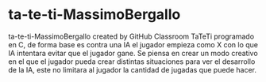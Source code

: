 # ta-te-ti-MassimoBergallo
ta-te-ti-MassimoBergallo created by GitHub Classroom
TaTeTi programado en C, de forma base es contra una IA el jugador empieza como X
con lo que IA intentara evitar que el jugador gane.
Se piensa en crear un modo creativo en el que el jugador pueda crear distintas situaciones
para ver el desarrollo de la IA, este no limitara al jugador la cantidad de jugadas que puede hacer.
